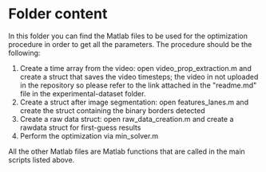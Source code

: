 # Folder content

In this folder you can find the Matlab files to be used for the optimization procedure in order to get all the parameters. The procedure should be the following:
1) Create a time array from the video: open video_prop_extraction.m and create a struct that saves the video timesteps; the video in not uploaded in the repository so please refer to the link attached in the "readme.md" file in the experimental-dataset folder.
2) Create a struct after image segmentation: open features_lanes.m and create the struct containing the binary borders detected
3) Create a raw data struct: open raw_data_creation.m and create a rawdata struct for first-guess results
4) Perform the optimization via min_solver.m

All the other Matlab files are Matlab functions that are called in the main scripts listed above.
